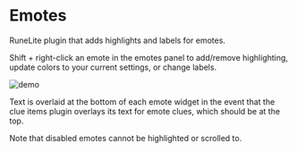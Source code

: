 # Emotes
RuneLite plugin that adds highlights and labels for emotes.

Shift + right-click an emote in the emotes panel to add/remove highlighting, update colors to your current settings, 
or change labels.

![demo](https://i.imgur.com/ZaEpZFy.gif)

Text is overlaid at the bottom of each emote widget in the event that the clue items plugin overlays its text for emote
clues, which should be at the top.

Note that disabled emotes cannot be highlighted or scrolled to.
